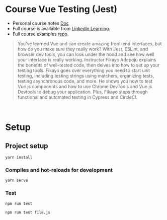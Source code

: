 # Course Vue Testing (Jest)

- Personal course notes [Doc](https://docs.google.com/document/d/1tnGYHxwXKCRAt5AirO2ggOYtbaoNrEznW6Wh9apM_g8/edit?usp=sharing) 
- Full course is available from [LinkedIn Learning][lil-course-url].
- Full course examples [repo](https://github.com/LinkedInLearning/vue-js-testing-and-debugging-2399300).

> You've learned Vue and can create amazing front-end interfaces, but how do you make sure they really work?  With Jest, ESLint, and browser dev tools, you can look under the hood and see how well your interface is really working. Instructor Fikayo Adepoju explains the benefits of well-tested code, then delves into how to set up your testing tools. Fikayo goes over everything you need to start unit testing, including testing strings using matchers, organizing tests, testing asynchronous code, and more. He shows you how to test Vue.js components and how to use Chrome DevTools and Vue.js Devtools to debug your application. Plus, Fikayo steps through functional and automated testing in Cypress and CircleCI.
<!-- ![Vue.js: Testing and Debugging][lil-thumbnail-url]  -->



<br>



# Setup

## Project setup
```
yarn install
```

### Compiles and hot-reloads for development
```
yarn serve
```

### Test
```
npm run test

npm run test file.js
```

[lil-course-url]: https://www.linkedin.com/learning/vue-js-testing-and-debugging
[lil-thumbnail-url]: https://cdn.lynda.com/course/2399300/2399300-1630434558347-16x9.jpg
